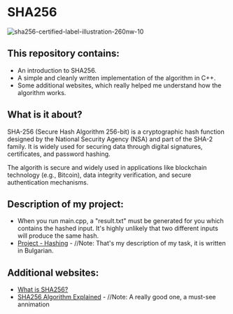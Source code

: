 # SHA256

![sha256-certified-label-illustration-260nw-10](https://github.com/user-attachments/assets/31bb46fe-5c50-4947-94a3-07489fb94395)

This repository contains:
-

-  An introduction to SHA256.
-  A simple and cleanly written implementation of the algorithm in C++.
-  Some additional websites, which really helped me understand how the algorithm works.

What is it about?
-

SHA-256 (Secure Hash Algorithm 256-bit) is a cryptographic hash function designed by the National Security Agency (NSA) and part of the SHA-2 family. It is widely used for securing data through digital signatures, certificates, and password hashing.

The algorith is secure and widely used in applications like blockchain technology (e.g., Bitcoin), data integrity verification, and secure authentication mechanisms.

Description of my project:
-

-  When you run main.cpp, a "result.txt" must be generated for you which contains the hashed input. It's highly unlikely that two different inputs will produce the same hash.
-  [Project - Hashing](https://docs.google.com/document/d/1I4QRbqHKSjGHT6yBDYyG-9rwvc1khftCuSfDZdWOHqI/edit?tab=t.0#heading=h.g9g1pqw9w2ed) - //Note: That's my description of my task, it is written in Bulgarian.

Additional websites:
-

-  [What is SHA256?](https://blog.boot.dev/cryptography/how-sha-2-works-step-by-step-sha-256/)
-  [SHA256 Algorithm Explained](https://sha256algorithm.com/) - //Note: A really good one, a must-see annimation
